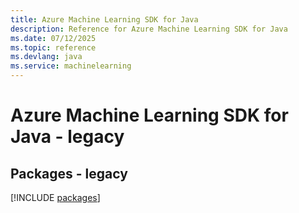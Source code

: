```yaml
---
title: Azure Machine Learning SDK for Java
description: Reference for Azure Machine Learning SDK for Java
ms.date: 07/12/2025
ms.topic: reference
ms.devlang: java
ms.service: machinelearning
---
```

# Azure Machine Learning SDK for Java - legacy
## Packages - legacy
[!INCLUDE [packages](machine-learning-index.md)]